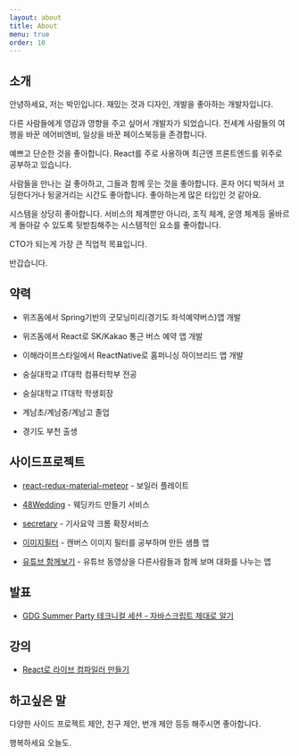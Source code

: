 ```yaml
---
layout: about
title: About
menu: true
order: 10
---
```


## 소개

안녕하세요, 저는 박민입니다. 재밌는 것과 디자인, 개발을 좋아하는 개발자입니다.

다른 사람들에게 영감과 영향을 주고 싶어서 개발자가 되었습니다. 전세계 사람들의 여행을 바꾼 에어비엔비, 일상을 바꾼 페이스북등을 존경합니다.

예쁘고 단순한 것을 좋아합니다. React를 주로 사용하며 최근엔 프론트엔드를 위주로 공부하고 있습니다.

사람들을 만나는 걸 좋아하고, 그들과 함께 웃는 것을 좋아합니다. 혼자 어디 박혀서 코딩한다거나 뒹굴거리는 시간도 좋아합니다. 좋아하는게 많은 타입인 것 같아요.

시스템을 상당히 좋아합니다. 서비스의 체계뿐만 아니라, 조직 체계, 운영 체계등 올바르게 돌아갈 수 있도록 뒷받침해주는 시스템적인 요소를 좋아합니다.

CTO가 되는게 가장 큰 직업적 목표입니다.

반갑습니다.

## 약력

- 위즈돔에서 Spring기반의 굿모닝미리(경기도 좌석예약버스)앱 개발

- 위즈돔에서 React로 SK/Kakao 통근 버스 예약 앱 개발

- 이해라이프스타일에서 ReactNative로 홈퍼니싱 하이브리드 앱 개발

- 숭실대학교 IT대학 컴퓨터학부 전공

- 숭실대학교 IT대학 학생회장

- 계남초/계남중/계남고 졸업

- 경기도 부천 출생

## 사이드프로젝트

- [react-redux-material-meteor](https://github.com/isme2n/react-redux-material-meteor) - 보일러 플레이트

- [48Wedding](http://48wedding.com) - 웨딩카드 만들기 서비스

- [secretary](https://chrome.google.com/webstore/detail/secretary/bijcgcgbhmeemlnidoigdcnokggknikb?hl=ko) - 기사요약 크롬 확장서비스

- [이미지필터](https://github.com/isme2n/react-image-filter-app) - 캔버스 이미지 필터를 공부하며 만든 샘플 앱

- [유튜브 함께보기](https://youtu.be/7IFEO9D6G4Y) - 유튜브 동영상을 다른사람들과 함께 보며 대화를 나누는 앱

## 발표

- [GDG Summer Party 테크니컬 세션 - 자바스크립트 제대로 알기](https://www.slideshare.net/MinPark48/ss-79004233)

## 강의

- [React로 라이브 컴파일러 만들기](https://www.youtube.com/playlist?list=PLBrx45N7b6tkdisu8ZhKs02tEf5wDuk2W)

## 하고싶은 말

다양한 사이드 프로젝트 제안, 친구 제안, 번개 제안 등등 해주시면 좋아합니다.

행복하세요 오늘도.
